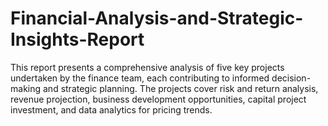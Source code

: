 # Financial-Analysis-and-Strategic-Insights-Report
This report presents a comprehensive analysis of five key projects undertaken by the finance team, each contributing to informed decision-making and strategic planning. The projects cover risk and return analysis, revenue projection, business development opportunities, capital project investment, and data analytics for pricing trends.
